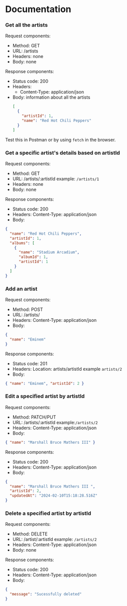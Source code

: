 # Documentation

### Get all the artists

Request components:

- Method: GET
- URL: /artists
- Headers: none
- Body: none

Response components:

- Status code: 200
- Headers:
  - Content-Type: application/json
- Body: information about all the artists
  ```json
  [
    {
      "artistId": 1,
      "name": "Red Hot Chili Peppers"
    }
  ]
  ```

Test this in Postman or by using `fetch` in the browser.

### Get a specific artist's details based on artistId

Request components:

- Method: GET
- URL: /artists/:artistId example: `/artists/1`
- Headers: none
- Body: none

Response components:

- Status code: 200
- Headers: Content-Type: application/json
- Body:

```json
{
  "name": "Red Hot Chili Peppers",
  "artistId": 1,
  "albums": [
    {
      "name": "Stadium Arcadium",
      "albumId": 1,
      "artistId": 1
    }
  ]
}
```

### Add an artist

Request components:

- Method: POST
- URL: /artists/
- Headers: Content-Type: application/json
- Body:

```json
{
  "name": "Eminem"
}
```

Response components:

- Status code: 201
- Headers: Location: artists/artistId example `artists/2`
- Body:

```json
{ "name": "Eminem", "artistId": 2 }
```

### Edit a specified artist by artistId

Request components:

- Method: PATCH/PUT
- URL: /artists/:artistId example:`/artists/2`
- Headers: Content-Type: application/json
- Body:

```json
{ "name": "Marshall Bruce Mathers III" }
```

Response components:

- Status code: 200
- Headers: Content-Type: application/json
- Body:

```json
{
  "name": "Marshall Bruce Mathers III ",
  "artistId": 2,
  "updatedAt": "2024-02-10T15:18:28.516Z"
}
```

### Delete a specified artist by artistId

Request components:

- Method: DELETE
- URL: /artist/:artistId example: `/artists/2`
- Headers: Content-Type: application/json
- Body: none

Response components:

- Status code: 200
- Headers: Content-Type: application/json
- Body:

```json
{
  "message": "Sucessfully deleted"
}
```
